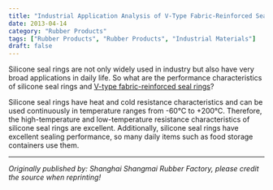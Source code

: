 ```yaml
---
title: "Industrial Application Analysis of V-Type Fabric-Reinforced Seal Rings and Silicone Seal Rings"
date: 2013-04-14
category: "Rubber Products"
tags: ["Rubber Products", "Rubber Products", "Industrial Materials"]
draft: false
---
```


Silicone seal rings are not only widely used in industry but also have very broad applications in daily life. So what are the performance characteristics of silicone seal rings and [V-type fabric-reinforced seal rings](http://www.smpolymer.com/)?

Silicone seal rings have heat and cold resistance characteristics and can be used continuously in temperature ranges from -60°C to +200°C. Therefore, the high-temperature and low-temperature resistance characteristics of silicone seal rings are excellent. Additionally, silicone seal rings have excellent sealing performance, so many daily items such as food storage containers use them.

---

*Originally published by: Shanghai Shangmai Rubber Factory, please credit the source when reprinting!*